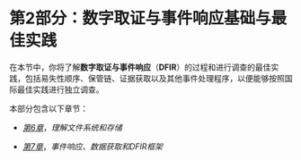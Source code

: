 # 第2部分：数字取证与事件响应基础与最佳实践

在本节中，你将了解**数字取证与事件响应**（**DFIR**）的过程和进行调查的最佳实践，包括易失性顺序、保管链、证据获取以及其他事件处理程序，以便能够按照国际最佳实践进行独立调查。

本部分包含以下章节：

+   [*第6章*](B19441_06.xhtml#_idTextAnchor093)，*理解文件系统和存储*

+   [*第7章*](B19441_07.xhtml#_idTextAnchor120)，*事件响应、数据获取和DFIR框架*
